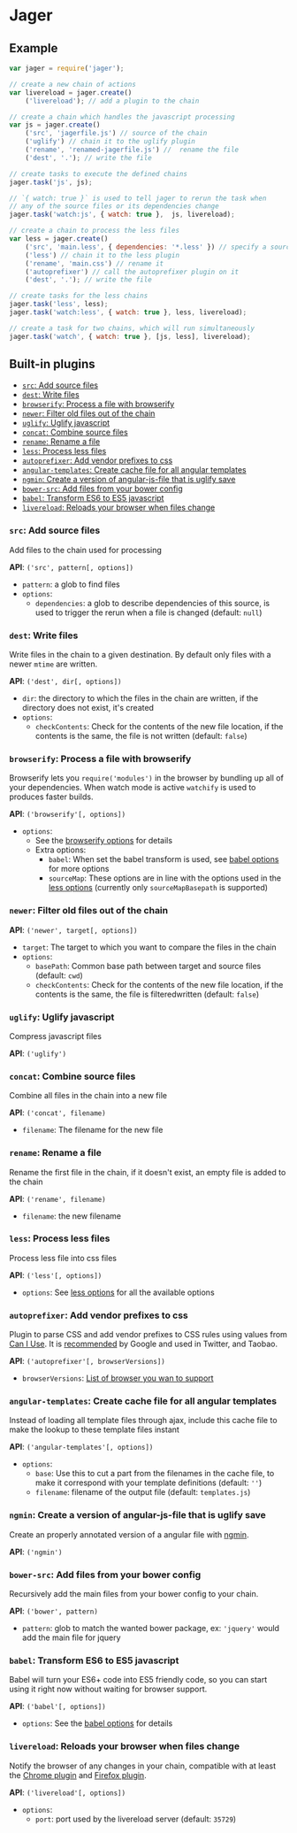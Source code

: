 # Jager

## Example
```js
var jager = require('jager');

// create a new chain of actions
var livereload = jager.create()
	('livereload'); // add a plugin to the chain

// create a chain which handles the javascript processing
var js = jager.create()
	('src', 'jagerfile.js') // source of the chain
	('uglify') // chain it to the uglify plugin
	('rename', 'renamed-jagerfile.js') //  rename the file
	('dest', '.'); // write the file

// create tasks to execute the defined chains
jager.task('js', js);

// `{ watch: true }` is used to tell jager to rerun the task when
// any of the source files or its dependencies change
jager.task('watch:js', { watch: true },  js, livereload);

// create a chain to process the less files
var less = jager.create()
	('src', 'main.less', { dependencies: '*.less' }) // specify a source file and a list of possible dependencies
	('less') // chain it to the less plugin
	('rename', 'main.css') // rename it
	('autoprefixer') // call the autoprefixer plugin on it
	('dest', '.'); // write the file

// create tasks for the less chains
jager.task('less', less);
jager.task('watch:less', { watch: true }, less, livereload);

// create a task for two chains, which will run simultaneously
jager.task('watch', { watch: true }, [js, less], livereload);
```

## Built-in plugins

- [`src`: Add source files](#src-add-source-files)
- [`dest`: Write files](#dest-write-files)
- [`browserify`: Process a file with browserify](#browserify-process-a-file-with-browserify)
- [`newer`: Filter old files out of the chain](#newer-filter-old-files-out-of-the-chain)
- [`uglify`: Uglify javascript](#uglify-uglify-javascript)
- [`concat`: Combine source files](#concat-combine-source-files)
- [`rename`: Rename a file](#rename-rename-a-file)
- [`less`: Process less files](#less-process-less-files)
- [`autoprefixer`: Add vendor prefixes to css](#autoprefixer-add-vendor-prefixes-to-css)
- [`angular-templates`: Create cache file for all angular templates](#angular-templates-create-cache-file-for-all-angular-templates)
- [`ngmin`: Create a version of angular-js-file that is uglify save](#ngmin-create-a-version-of-angular-js-file-that-is-uglify-save)
- [`bower-src`: Add files from your bower config](#bower-src-add-files-from-your-bower-config)
- [`babel`: Transform ES6 to ES5 javascript](#babel-transform-es6-to-es5-javascript)
- [`livereload`: Reloads your browser when files change](#livereload-reloads-your-browser-when-files-change)

### `src`: Add source files

Add files to the chain used for processing

**API**: `('src', pattern[, options])`

- `pattern`: a glob to find files
- `options`:
	- `dependencies`: a glob to describe dependencies of this source, is used to trigger the rerun when a file is changed (default: `null`)

### `dest`: Write files

Write files in the chain to a given destination. By default only files with a newer `mtime` are written.

**API**: `('dest', dir[, options])`

- `dir`: the directory to which the files in the chain are written, if the directory does not exist, it's created
- `options`:
	- `checkContents`: Check for the contents of the new file location, if the contents is the same, the file is not written (default: `false`)

### `browserify`: Process a file with browserify

Browserify lets you `require('modules')` in the browser by bundling up all of your dependencies. When watch mode is active `watchify` is used to produces faster builds.

**API**: `('browserify'[, options])`

- `options`:
	- See the [browserify options] for details
	- Extra options:
		- `babel`: When set the babel transform is used, see [babel options] for more options
		- `sourceMap`: These options are in line with the options used in the [less options] (currently only `sourceMapBasepath` is supported)

[browserify options]: https://github.com/substack/node-browserify#var-b--browserifyfiles-or-opts
[babel options]: http://babeljs.io/docs/usage/options/
[less options]: http://lesscss.org/usage/#programmatic-usage

### `newer`: Filter old files out of the chain

**API**: `('newer', target[, options])`

- `target`: The target to which you want to compare the files in the chain
- `options`:
	- `basePath`: Common base path between target and source files (default: `cwd`)
	- `checkContents`: Check for the contents of the new file location, if the contents is the same, the file is filteredwritten (default: `false`)

### `uglify`: Uglify javascript

Compress javascript files

**API**: `('uglify')`

### `concat`: Combine source files

Combine all files in the chain into a new file

**API**: `('concat', filename)`

- `filename`: The filename for the new file

### `rename`: Rename a file 

Rename the first file in the chain, if it doesn't exist, an empty file is added to the chain

**API**: `('rename', filename)`

- `filename`: the new filename

### `less`: Process less files

Process less file into css files

**API**: `('less'[, options])`

- `options`: See [less options] for all the available options

[less options]: http://lesscss.org/usage/#programmatic-usage

### `autoprefixer`: Add vendor prefixes to css

Plugin to parse CSS and add vendor prefixes to CSS rules using values from [Can I Use]. It is [recommended] by Google and used in Twitter, and Taobao.

[Can I Use]: http://caniuse.com/
[recommended]: https://developers.google.com/web/fundamentals/tools/build/setupbuildprocess#dont-trip-up-with-vendor-prefixes

**API**: `('autoprefixer'[, browserVersions])`

- `browserVersions`: [List of browser you wan to support]
 
[List of browser you wan to support]: https://github.com/postcss/autoprefixer/blob/master/README.md#browsers

### `angular-templates`: Create cache file for all angular templates

Instead of loading all template files through ajax, include this cache file to make the lookup to these template files instant

**API**: `('angular-templates'[, options])`

- `options`:
	- `base`: Use this to cut a part from the filenames in the cache file, to make it correspond with your template definitions (default: `''`)
	- `filename`: filename of the output file (default: `templates.js`)

### `ngmin`: Create a version of angular-js-file that is uglify save

Create an properly annotated version of a angular file with [ngmin].

**API**: `('ngmin')`

[ngmin]: https://github.com/btford/ngmin

### `bower-src`: Add files from your bower config

Recursively add the main files from your bower config to your chain.

**API**: `('bower', pattern)`

- `pattern`: glob to match the wanted bower package, ex: `'jquery'` would add the main file for jquery

### `babel`: Transform ES6 to ES5 javascript

Babel will turn your ES6+ code into ES5 friendly code, so you can start using it right now without waiting for browser support.

**API**: `('babel'[, options])`

- `options`: See the [babel options] for details

[babel options]: http://babeljs.io/docs/usage/options/

### `livereload`: Reloads your browser when files change

Notify the browser of any changes in your chain, compatible with at least the [Chrome plugin] and [Firefox plugin].

**API**: `('livereload'[, options])`

- `options`:
	- `port`: port used by the livereload server (default: `35729`)

[Chrome plugin]: https://chrome.google.com/webstore/detail/livereload/jnihajbhpnppcggbcgedagnkighmdlei
[Firefox plugin]: https://addons.mozilla.org/en-us/firefox/addon/livereload/
